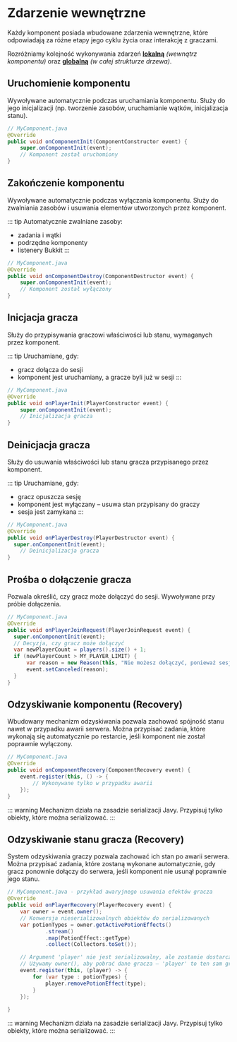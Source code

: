 # Zdarzenie wewnętrzne
Każdy komponent posiada wbudowane zdarzenia wewnętrzne, które odpowiadają za różne etapy
jego cyklu życia oraz interakcję z graczami.


Rozróżniamy kolejność wykonywania zdarzeń [**lokalną**](/pl/technical/sequence-event-execution.md) *(wewnątrz komponentu)* oraz [**globalną**](/pl/technical/nested-trees.md) *(w całej strukturze drzewa)*.




## Uruchomienie komponentu
Wywoływane automatycznie podczas uruchamiania komponentu. Służy do jego inicjalizacji (np. tworzenie zasobów, uruchamianie wątków, inicjalizacja stanu).

```java
// MyComponent.java
@Override
public void onComponentInit(ComponentConstructor event) {
    super.onComponentInit(event);
    // Komponent został uruchomiony
}
```


## Zakończenie komponentu
Wywoływane automatycznie podczas wyłączania komponentu. Służy do zwalniania zasobów i usuwania elementów utworzonych przez komponent.

::: tip Automatycznie zwalniane zasoby:
- zadania i wątki
- podrzędne komponenty
- listenery Bukkit
:::

```java
// MyComponent.java
@Override
public void onComponentDestroy(ComponentDestructor event) {
    super.onComponentInit(event);
    // Komponent został wyłączony
}
```


## Inicjacja gracza
Służy do przypisywania graczowi właściwości lub stanu, wymaganych przez komponent.

::: tip Uruchamiane, gdy:
- gracz dołącza do sesji
- komponent jest uruchamiany, a gracze byli już w sesji
:::

```java
// MyComponent.java
@Override
public void onPlayerInit(PlayerConstructor event) {
    super.onComponentInit(event);
    // Inicjalizacja gracza
}
```

## Deinicjacja gracza
Służy do usuwania właściwości lub stanu gracza przypisanego przez komponent.

::: tip Uruchamiane, gdy:
- gracz opuszcza sesję
- komponent jest wyłączany – usuwa stan przypisany do graczy
- sesja jest zamykana
:::

```java
// MyComponent.java
@Override
public void onPlayerDestroy(PlayerDestructor event) {
  super.onComponentInit(event);
    // Deinicjalizacja gracza
}
```

## Prośba o dołączenie gracza
Pozwala określić, czy gracz może dołączyć do sesji. Wywoływane przy próbie dołączenia.

```java
// MyComponent.java
@Override
public void onPlayerJoinRequest(PlayerJoinRequest event) {
  super.onComponentInit(event);
  // Decyzja, czy gracz może dołączyć
  var newPlayerCount = players().size() + 1;
  if (newPlayerCount > MY_PLAYER_LIMIT) {
      var reason = new Reason(this, "Nie możesz dołączyć, ponieważ sesja jest już pełna!");
      event.setCanceled(reason);
  }
}
```

## Odzyskiwanie komponentu (Recovery)
Wbudowany mechanizm odzyskiwania pozwala zachować spójność stanu nawet w przypadku awarii serwera.
Można przypisać zadania, które wykonają się automatycznie po restarcie, jeśli komponent nie został poprawnie wyłączony.

```java
// MyComponent.java
@Override
public void onComponentRecovery(ComponentRecovery event) {
    event.register(this, () -> {
        // Wykonywane tylko w przypadku awarii
    });
}
```

::: warning
Mechanizm działa na zasadzie serializacji Javy. Przypisuj tylko obiekty, które można serializować.
:::


## Odzyskiwanie stanu gracza (Recovery)
System odzyskiwania graczy pozwala zachować ich stan po awarii serwera.
Można przypisać zadania, które zostaną wykonane automatycznie, gdy gracz ponownie dołączy do serwera, jeśli komponent nie usunął poprawnie jego stanu.

```java
// MyComponent.java - przykład awaryjnego usuwania efektów gracza
@Override
public void onPlayerRecovery(PlayerRecovery event) {
    var owner = event.owner();
    // Konwersja nieserializowalnych obiektów do serializowanych
    var potionTypes = owner.getActivePotionEffects()
            .stream()
            .map(PotionEffect::getType)
            .collect(Collectors.toSet());

    // Argument 'player' nie jest serializowalny, ale zostanie dostarczony przez framework
    // Używamy owner(), aby pobrać dane gracza – 'player' to ten sam gracz w momencie odzyskiwania
    event.register(this, (player) -> {
        for (var type : potionTypes) {
            player.removePotionEffect(type);
        }
    });
    
}
```

::: warning
Mechanizm działa na zasadzie serializacji Javy. Przypisuj tylko obiekty, które można serializować.
:::



